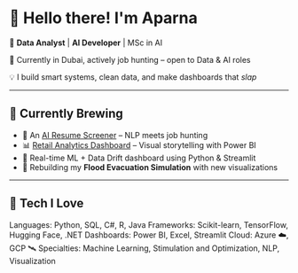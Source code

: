 # 👋 Hello there! I'm Aparna

🎯 **Data Analyst** | **AI Developer** | MSc in AI

📍 Currently in Dubai, actively job hunting – open to Data & AI roles

💡 I build smart systems, clean data, and make dashboards that *slap*

---

## 🧠 Currently Brewing

- 🧾 An [AI Resume Screener](https://github.com/your-username/ai-resume-screener) – NLP meets job hunting
- 📊 [Retail Analytics Dashboard](https://github.com/your-username/retail-analytics-dashboard) – Visual storytelling with Power BI
- 🧠 Real-time ML + Data Drift dashboard using Python & Streamlit
- 🌊 Rebuilding my **Flood Evacuation Simulation** with new visualizations

---

## 🧰 Tech I Love

Languages: Python, SQL, C#, R, Java
Frameworks: Scikit-learn, TensorFlow, Hugging Face, .NET
Dashboards: Power BI, Excel, Streamlit
Cloud: Azure ☁️, GCP 🛰️
Specialties: Machine Learning, Stimulation and Optimization, NLP, Visualization
